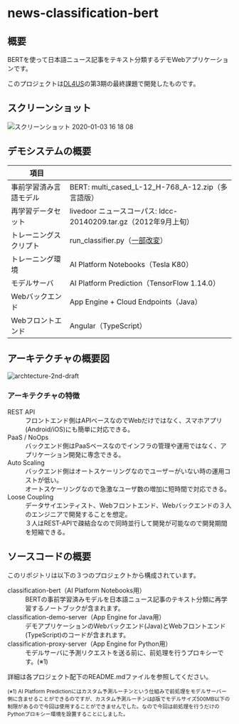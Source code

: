 # news-classification-bert

## 概要
BERTを使って日本語ニュース記事をテキスト分類するデモWebアプリケーションです。 

このプロジェクトは[DL4US](https://deeplearning.jp/lectures/dl4us_3rd/)の第3期の最終課題で開発したものです。

## スクリーンショット
![スクリーンショット 2020-01-03 16 18 08](https://user-images.githubusercontent.com/7298626/71711638-35e45900-2e45-11ea-8523-3b1341d46781.png)

## デモシステムの概要
| 項目 |  |
| --- | --- |
| 事前学習済み言語モデル |	BERT: multi_cased_L-12_H-768_A-12.zip（多言語版） |
| 再学習データセット |	livedoor ニュースコーパス: ldcc-20140209.tar.gz（2012年9月上旬） |
| トレーニングスクリプト |	run_classifier.py（[一部改変](https://github.com/FookieMonster/news-classification-bert/tree/master/classification-bert#%E3%83%88%E3%83%AC%E3%83%BC%E3%83%8B%E3%83%B3%E3%82%B0%E3%82%B9%E3%82%AF%E3%83%AA%E3%83%97%E3%83%88run_classifierpy%E3%81%AE%E4%BF%AE%E6%AD%A3%E7%AE%87%E6%89%80)） |
| トレーニング環境 | AI Platform Notebooks（Tesla K80） |
| モデルサーバ | AI Platform Prediction（TensorFlow 1.14.0） |
| Webバックエンド |	App Engine + Cloud Endpoints（Java） |
| Webフロントエンド | Angular（TypeScript） |

## アーキテクチャの概要図
![archtecture-2nd-draft](https://user-images.githubusercontent.com/7298626/72593142-94323100-3947-11ea-86a9-1b05cad0d1c6.png)

### アーキテクチャの特徴
<dl>
  <dt>REST API</dt>
  <dd>フロントエンド側はAPIベースなのでWebだけではなく、スマホアプリ(Android/iOS)にも簡単に対応できる。</dd>
  <dt>PaaS / NoOps</dt>
  <dd>バックエンド側はPaaSベースなのでインフラの管理や運用ではなく、アプリケーション開発に専念できる。</dd>
  <dt>Auto Scaling</dt>
  <dd>バックエンド側はオートスケーリングなのでユーザーがいない時の運用コストが低い。<br>
    オートスケーリングなので急激なユーザ数の増加に短時間で対応できる。</dd>
  <dt>Loose Coupling</dt>
  <dd>データサイエンティスト、Webフロントエンド、Webバックエンドの３人のエンジニアで開発することを想定。<br>
    ３人はREST-APIで疎結合なので同時並行して開発が可能なので開発期間を短縮できる。</dd>
</dl>

## ソースコードの概要
このリポジトリは以下の３つのプロジェクトから構成されています。
<dl>
  <dt>classification-bert（AI Platform Notebooks用）</dt>
  <dd>BERTの事前学習済みモデルを日本語ニュース記事のテキスト分類に再学習するノートブックが含まれます。</dd>
  <dt>classification-demo-server（App Engine for Java用）</dt>
  <dd>デモアプリケーションのWebバックエンド(Java)とWebフロントエンド(TypeScript)のコードが含まれます。</dd>
  <dt>classification-proxy-server（App Engine for Python用）</dt>
  <dd>モデルサーバに予測リクエストを送る前に、前処理を行うプロキシーです。(※1)</dd>
</dl>

詳細は各プロジェクト配下のREADME.mdファイルを参照してください。

<sub>(※1) AI Platform Predictionにはカスタム予測ルーチンという仕組みで前処理をモデルサーバー側に含ませることができるのですが、カスタム予測ルーチンはβ版でモデルサイズ500MB以下の制限があるので今回は使用することができませんでした。なので今回は前処理を行うだけのPythonプロキシー環境を設置することにしました。</sub>
